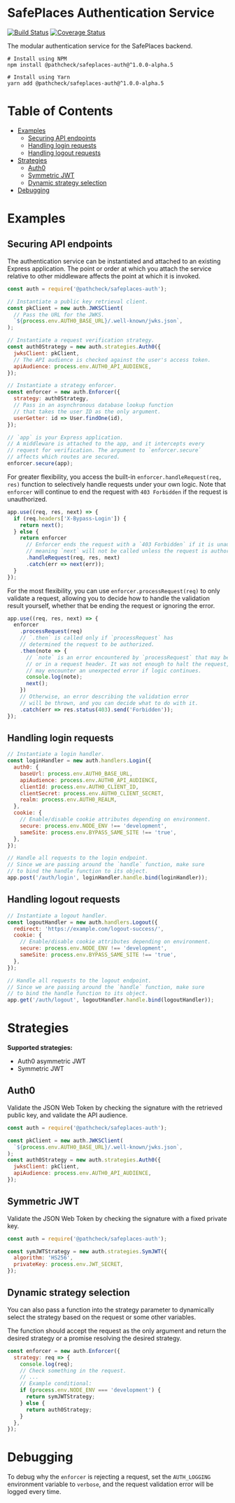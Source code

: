 # SafePlaces Authentication Service

[![Build Status](https://github.com/Path-Check/safeplaces-auth/workflows/Node.js%20CI/badge.svg)](https://github.com/Path-Check/safeplaces-auth/actions?query=workflow%3A%22Node.js+CI%22)
[![Coverage Status](https://coveralls.io/repos/github/Path-Check/safeplaces-auth/badge.svg?branch=master)](https://coveralls.io/github/Path-Check/safeplaces-auth?branch=master)

The modular authentication service for the SafePlaces backend.

```shell script
# Install using NPM
npm install @pathcheck/safeplaces-auth@^1.0.0-alpha.5

# Install using Yarn
yarn add @pathcheck/safeplaces-auth@^1.0.0-alpha.5
```

# Table of Contents
* [Examples](#examples)
  * [Securing API endpoints](#securing-api-endpoints)
  * [Handling login requests](#handling-login-requests)
  * [Handling logout requests](#handling-logout-requests)
* [Strategies](#strategies)
  * [Auth0](#auth0)
  * [Symmetric JWT](#symmetric-jwt)
  * [Dynamic strategy selection](#dynamic-strategy-selection)
* [Debugging](#debugging)

# Examples

## Securing API endpoints

The authentication service can be instantiated and attached to an
existing Express application. The point or order at which you attach
the service relative to other middleware affects the point at which
it is invoked.

```javascript
const auth = require('@pathcheck/safeplaces-auth');

// Instantiate a public key retrieval client.
const pkClient = new auth.JWKSClient(
  // Pass the URL for the JWKS.
  `${process.env.AUTH0_BASE_URL}/.well-known/jwks.json`,
);

// Instantiate a request verification strategy.
const auth0Strategy = new auth.strategies.Auth0({
  jwksClient: pkClient,
  // The API audience is checked against the user's access token.
  apiAudience: process.env.AUTH0_API_AUDIENCE,
});

// Instantiate a strategy enforcer.
const enforcer = new auth.Enforcer({
  strategy: auth0Strategy,
  // Pass in an asynchronous database lookup function
  // that takes the user ID as the only argument.
  userGetter: id => User.findOne(id),
});

// `app` is your Express application.
// A middleware is attached to the app, and it intercepts every
// request for verification. The argument to `enforcer.secure`
// affects which routes are secured.
enforcer.secure(app);
```

For greater flexibility, you access the built-in `enforcer.handleRequest(req, res)`
function to selectively handle requests under your own logic. Note that `enforcer`
will continue to end the request with `403 Forbidden` if the request is unauthorized.

```javascript
app.use((req, res, next) => {
  if (req.headers['X-Bypass-Login']) {
    return next();
  } else {
    return enforcer
      // Enforcer ends the request with a `403 Forbidden` if it is unauthorized,
      // meaning `next` will not be called unless the request is authorized.
      .handleRequest(req, res, next)
      .catch(err => next(err));
  }
});
```

For the most flexibility, you can use `enforcer.processRequest(req)` to only validate a request,
allowing you to decide how to handle the validation result yourself, whether that be ending
the request or ignoring the error.

```javascript
app.use((req, res, next) => {
  enforcer
    .processRequest(req)
    // `.then` is called only if `processRequest` has
    // determined the request to be authorized.
    .then(note => {
      // `note` is an error encountered by `processRequest` that may be indicated in server logs
      // or in a request header. It was not enough to halt the request, but the server
      // may encounter an unexpected error if logic continues.
      console.log(note);
      next();
    })
    // Otherwise, an error describing the validation error
    // will be thrown, and you can decide what to do with it.
    .catch(err => res.status(403).send('Forbidden'));
});
```

## Handling login requests

```javascript
// Instantiate a login handler.
const loginHandler = new auth.handlers.Login({
  auth0: {
    baseUrl: process.env.AUTH0_BASE_URL,
    apiAudience: process.env.AUTH0_API_AUDIENCE,
    clientId: process.env.AUTH0_CLIENT_ID,
    clientSecret: process.env.AUTH0_CLIENT_SECRET,
    realm: process.env.AUTH0_REALM,
  },
  cookie: {
    // Enable/disable cookie attributes depending on environment.
    secure: process.env.NODE_ENV !== 'development',
    sameSite: process.env.BYPASS_SAME_SITE !== 'true',
  },
});

// Handle all requests to the login endpoint.
// Since we are passing around the `handle` function, make sure
// to bind the handle function to its object.
app.post('/auth/login', loginHandler.handle.bind(loginHandler));
```

## Handling logout requests

```javascript
// Instantiate a logout handler.
const logoutHandler = new auth.handlers.Logout({
  redirect: 'https://example.com/logout-success/',
  cookie: {
    // Enable/disable cookie attributes depending on environment.
    secure: process.env.NODE_ENV !== 'development',
    sameSite: process.env.BYPASS_SAME_SITE !== 'true',
  },
});

// Handle all requests to the logout endpoint.
// Since we are passing around the `handle` function, make sure
// to bind the handle function to its object.
app.get('/auth/logout', logoutHandler.handle.bind(logoutHandler));
```

# Strategies

**Supported strategies:**
- Auth0 asymmetric JWT
- Symmetric JWT

## Auth0

Validate the JSON Web Token by checking the signature with
the retrieved public key, and validate the API audience.

```javascript
const auth = require('@pathcheck/safeplaces-auth');

const pkClient = new auth.JWKSClient(
  `${process.env.AUTH0_BASE_URL}/.well-known/jwks.json`,
);
const auth0Strategy = new auth.strategies.Auth0({
  jwksClient: pkClient,
  apiAudience: process.env.AUTH0_API_AUDIENCE,
});
```

## Symmetric JWT

Validate the JSON Web Token by checking the signature with
a fixed private key.

```javascript
const auth = require('@pathcheck/safeplaces-auth');

const symJWTStrategy = new auth.strategies.SymJWT({
  algorithm: 'HS256',
  privateKey: process.env.JWT_SECRET,
});
```

## Dynamic strategy selection

You can also pass a function into the strategy parameter
to dynamically select the strategy based on the request
or some other variables.

The function should accept the request as the only argument
and return the desired strategy or a promise resolving the
desired strategy.

```javascript
const enforcer = new auth.Enforcer({
  strategy: req => {
    console.log(req);
    // Check something in the request.
    // ...
    // Example conditional:
    if (process.env.NODE_ENV === 'development') {
      return symJWTStrategy;
    } else {
      return auth0Strategy;
    }
  },
});
```

# Debugging

To debug why the `enforcer` is rejecting a request, set the
`AUTH_LOGGING` environment variable to `verbose`, and the request
validation error will be logged every time.
